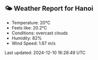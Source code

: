 <!-- WEATHER-START -->
## 🌤 Weather Report for Hanoi

- Temperature: 20°C
- Feels like: 20.2°C
- Conditions: overcast clouds
- Humidity: 82%
- Wind Speed: 1.87 m/s

Last updated: 2024-12-10 16:28:49 UTC
<!-- WEATHER-END -->
